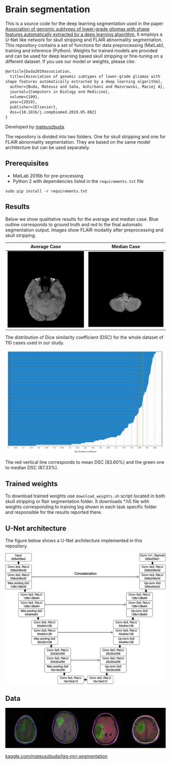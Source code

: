 # Brain segmentation

This is a source code for the deep learning segmentation used in the paper [Association of genomic subtypes of lower-grade gliomas with shape features automatically extracted by a deep learning algorithm.](https://doi.org/10.1016/j.compbiomed.2019.05.002)
It employs a U-Net like network for skull stripping and FLAIR abnormality segmentation.
This repository contains a set of functions for data preprocessing (MatLab), training and inference (Python).
Weights for trained models are provided and can be used for deep learning based skull stripping or fine-tuning on a different dataset.
If you use our model or weights, please cite:

```
@article{buda2019association,
  title={Association of genomic subtypes of lower-grade gliomas with shape features automatically extracted by a deep learning algorithm},
  author={Buda, Mateusz and Saha, Ashirbani and Mazurowski, Maciej A},
  journal={Computers in Biology and Medicine},
  volume={109},
  year={2019},
  publisher={Elsevier},
  doi={10.1016/j.compbiomed.2019.05.002}
}
```

Developed by [mateuszbuda](https://github.com/mateuszbuda).

The repository is divided into two folders.
One for skull stripping and one for FLAIR abnormality segmentation.
They are based on the same model architecture but can be used separately.

## Prerequisites

- MatLab 2016b for pre-processing
- Python 2 with dependencies listed in the `requirements.txt` file
```
sudo pip install -r requirements.txt
```

## Results

Below we show qualitative results for the average and median case.
Blue outline corresponds to ground truth and red to the final automatic segmentation output.
Images show FLAIR modality after preprocessing and skull stripping.

| Average Case | Median Case |
|:----------:|:---------:|
|![Average case](CS_6669.gif)|![Median case](HT_7473.gif)|

The distribution of Dice similarity coefficient (DSC) for the whole dataset of 110 cases used in our study.

![DSC distribution](DSC_distribution.png)

The red vertical line corresponds to mean DSC (83.60%) and the green one to median DSC (87.33%).

## Trained weights

To download trained weights use `download_weights.sh` script located in both skull stripping or flair segmentation folder.
It downloads *.h5 file with weights corresponding to training log shown in each task specific folder and responsible for the results reported there.

## U-Net architecture

The figure below shows a U-Net architecture implemented in this repository.

![unet](unet.png)

## Data

![brain-mri-lgg](brain-mri-lgg.png)

[kaggle.com/mateuszbuda/lgg-mri-segmentation](https://www.kaggle.com/mateuszbuda/lgg-mri-segmentation)
